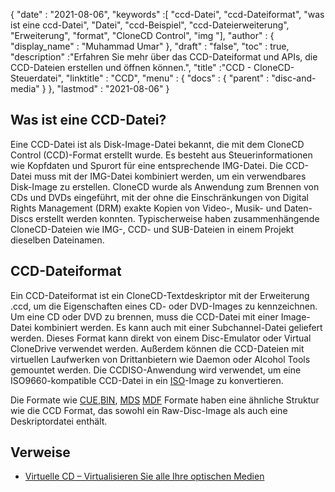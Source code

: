 {
  "date" : "2021-08-06",
  "keywords" :[ "ccd-Datei", "ccd-Dateiformat", "was ist eine ccd-Datei", "Datei", "ccd-Beispiel", "ccd-Dateierweiterung", "Erweiterung", "format", "CloneCD Control", "img "],
  "author" : {
    "display_name" : "Muhammad Umar"
},
  "draft" : "false",
   "toc" : true,
  "description" :"Erfahren Sie mehr über das CCD-Dateiformat und APIs, die CCD-Dateien erstellen und öffnen können.",
  "title" :"CCD - CloneCD-Steuerdatei",
  "linktitle" : "CCD",
  "menu" : {
    "docs" : {
      "parent" : "disc-and-media"
}
},
  "lastmod" : "2021-08-06"
}

## Was ist eine CCD-Datei?

Eine CCD-Datei ist als Disk-Image-Datei bekannt, die mit dem CloneCD Control (CCD)-Format erstellt wurde. Es besteht aus Steuerinformationen wie Kopfdaten und Spurort für eine entsprechende IMG-Datei. Die CCD-Datei muss mit der IMG-Datei kombiniert werden, um ein verwendbares Disk-Image zu erstellen. CloneCD wurde als Anwendung zum Brennen von CDs und DVDs eingeführt, mit der ohne die Einschränkungen von Digital Rights Management (DRM) exakte Kopien von Video-, Musik- und Daten-Discs erstellt werden konnten. Typischerweise haben zusammenhängende CloneCD-Dateien wie IMG-, CCD- und SUB-Dateien in einem Projekt dieselben Dateinamen.

## CCD-Dateiformat

Ein CCD-Dateiformat ist ein CloneCD-Textdeskriptor mit der Erweiterung .ccd, um die Eigenschaften eines CD- oder DVD-Images zu kennzeichnen. Um eine CD oder DVD zu brennen, muss die CCD-Datei mit einer Image-Datei kombiniert werden. Es kann auch mit einer Subchannel-Datei geliefert werden. Dieses Format kann direkt von einem Disc-Emulator oder Virtual CloneDrive verwendet werden. Außerdem können die CCD-Dateien mit virtuellen Laufwerken von Drittanbietern wie Daemon oder Alcohol Tools gemountet werden. Die CCDISO-Anwendung wird verwendet, um eine ISO9660-kompatible CCD-Datei in ein [ISO](/de/compression/iso/)-Image zu konvertieren.

Die Formate wie [CUE](/de/disc-and-media/cue/),[BIN](/de/disc-and-media/bin/), [MDS]() [MDF]() Formate haben eine ähnliche Struktur wie die CCD Format, das sowohl ein Raw-Disc-Image als auch eine Deskriptordatei enthält.

## Verweise

* [Virtuelle CD – Virtualisieren Sie alle Ihre optischen Medien](https://www.virtualcd-online.com/)


